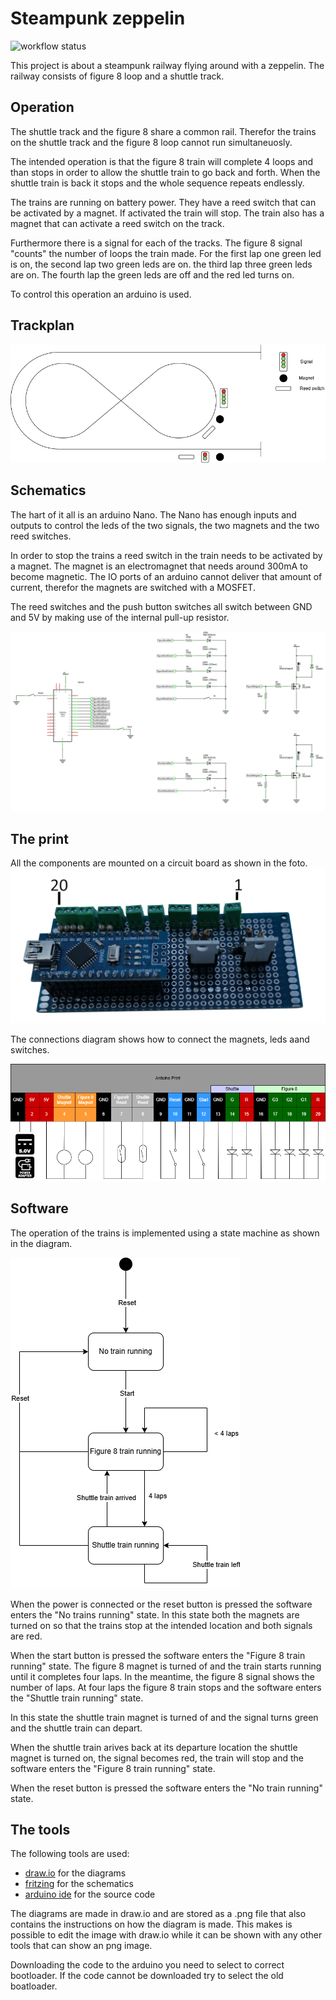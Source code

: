 # Steampunk zeppelin

![workflow status](https://github.com/rschuitema/zeppelin/actions/workflows/arduino.yml/badge.svg)

This project is about a steampunk railway flying around with a zeppelin. The railway consists of figure 8 loop and a shuttle track. 

## Operation
The shuttle track and the figure 8 share a common rail. Therefor the trains on the shuttle track and the figure 8 loop cannot run simultaneuosly.

The intended operation is that the figure 8 train will complete 4 loops and than stops in order to allow the shuttle train to go back and forth. When the shuttle train is back it stops and the whole sequence repeats endlessly.

The trains are running on battery power. They have a reed switch that can be activated by a magnet. If activated the train will stop. The train also has a magnet that can activate a reed switch on the track.

Furthermore there is a signal for each of the tracks.
The figure 8 signal "counts" the number of loops the train made. For the first lap one green led is on, the second lap two green leds are on. the third lap three green leds are on. The fourth lap the green leds are off and the red led turns on.

To control this operation an arduino is used.

## Trackplan

![trackplan](zeppelin_rails.drawio.png)

## Schematics
The hart of it all is an arduino Nano. The Nano has enough inputs and outputs to control the leds of the two signals, the two magnets and the two reed switches.

In order to stop the trains a reed switch in the train needs to be activated by a magnet. The magnet is an electromagnet that needs around 300mA to become magnetic.
The IO ports of an arduino cannot deliver that amount of current, therefor the magnets are switched with a MOSFET.

The reed switches and the push button switches all switch between GND and 5V by making use of the internal pull-up resistor.

![schematic](zeppelin_schematic.png)

## The print
All the components are mounted on a circuit board as shown in the foto.
![the print](zeppelin_print.png)

The connections diagram shows how to connect the magnets, leds aand switches.

![connections](arduino_print_connections.drawio.png)

## Software
The operation of the trains is implemented using a state machine as shown in the diagram.

![state machine](zeppelin_statemachine.drawio.png)

When the power is connected or the reset button is pressed the software enters the "No trains running" state.
In this state both the magnets are turned on so that the trains stop at the intended location and both signals are red.

When the start button is pressed the software enters the "Figure 8 train running" state. The figure 8 magnet is turned of and the train starts running until it completes four laps. In the meantime, the figure 8 signal shows the number of laps. At four laps the figure 8 train stops and the software enters the "Shuttle train running" state.

In this state the shuttle train magnet is turned of and the signal turns green and the shuttle train can depart.

When the shuttle train arives back at its departure location the shuttle magnet is turned on, the signal becomes red, the train will stop and the software enters the "Figure 8 train running" state.

When the reset button is pressed the software enters the "No train running" state.


## The tools

The following tools are used:
* [draw.io](https://app.diagrams.net/) for the diagrams
* [fritzing](https://fritzing.org/) for the schematics
* [arduino ide](https://www.arduino.cc/en/software) for the source code

The diagrams are made in draw.io and are stored as a .png file that also contains the instructions on how the diagram is made. This makes is possible to edit the image with draw.io while it can be shown with any other tools that can show an png image.

Downloading the code to the arduino you need to select to correct bootloader. If the code cannot be downloaded try to select the old boatloader.